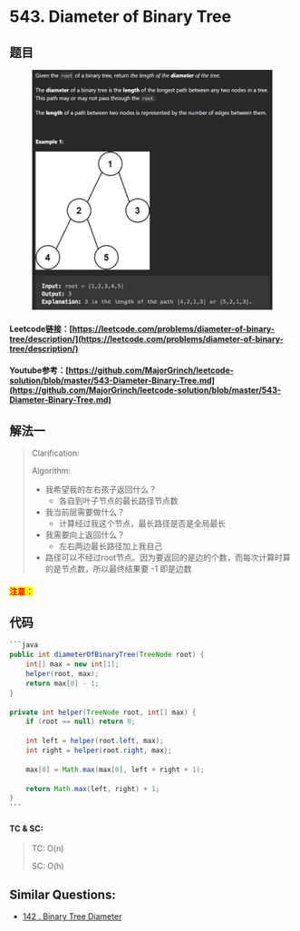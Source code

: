 # 543. Diameter of Binary Tree

## 题目

<figure><img src=".gitbook/assets/image (2) (2).png" alt=""><figcaption></figcaption></figure>

#### Leetcode链接：[https://leetcode.com/problems/diameter-of-binary-tree/description/](https://leetcode.com/problems/diameter-of-binary-tree/description/)

#### Youtube参考：[https://github.com/MajorGrinch/leetcode-solution/blob/master/543-Diameter-Binary-Tree.md](https://github.com/MajorGrinch/leetcode-solution/blob/master/543-Diameter-Binary-Tree.md)

## 解法一

> Clarification:&#x20;
>
> Algorithm:&#x20;
>
> * 我希望我的左右孩子返回什么？
>   * 各自到叶子节点的最长路径节点数
> * 我当前层需要做什么？
>   * 计算经过我这个节点，最长路径是否是全局最长
> * 我需要向上返回什么？
>   * 左右两边最长路径加上我自己
> * 路径可以不经过root节点。因为要返回的是边的个数，而每次计算时算的是节点数，所以最终结果要 -1 即是边数

#### <mark style="color:red;">注意：</mark>

## 代码

````java
```java
public int diameterOfBinaryTree(TreeNode root) {
    int[] max = new int[1];
    helper(root, max);
    return max[0] - 1;
}

private int helper(TreeNode root, int[] max) {
    if (root == null) return 0;

    int left = helper(root.left, max);
    int right = helper(root.right, max);

    max[0] = Math.max(max[0], left + right + 1);

    return Math.max(left, right) + 1;
}
```
````

#### TC & SC:&#x20;

> TC: O(n)
>
> SC: O(h)

## **Similar Questions:**&#x20;

* [142 . Binary Tree Diameter](142.-binary-tree-diameter.md)
